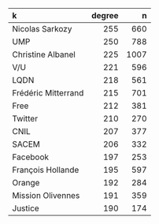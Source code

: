 |k                   | degree|    n|
|:-------------------|------:|----:|
|Nicolas Sarkozy     |    255|  660|
|UMP                 |    250|  788|
|Christine Albanel   |    225| 1007|
|V/U                 |    221|  596|
|LQDN                |    218|  561|
|Frédéric Mitterrand |    215|  701|
|Free                |    212|  381|
|Twitter             |    210|  270|
|CNIL                |    207|  377|
|SACEM               |    206|  332|
|Facebook            |    197|  253|
|François Hollande   |    195|  597|
|Orange              |    192|  284|
|Mission Olivennes   |    191|  359|
|Justice             |    190|  174|
